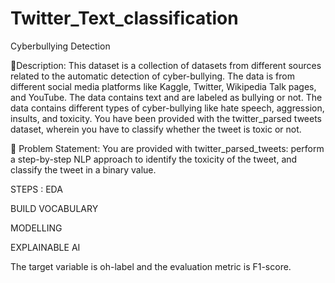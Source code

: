 # Twitter_Text_classification
Cyberbullying Detection 

🧾Description: This dataset is a collection of datasets from different sources related to the automatic detection of cyber-bullying. The data is from different social media platforms like Kaggle, Twitter, Wikipedia Talk pages, and YouTube. The data contains text and are labeled as bullying or not. The data contains different types of cyber-bullying like hate speech, aggression, insults, and toxicity. You have been provided with the twitter_parsed tweets dataset, wherein you have to classify whether the tweet is toxic or not.

🧭 Problem Statement: You are provided with twitter_parsed_tweets:  perform a step-by-step NLP approach to identify the toxicity of the tweet, and classify the tweet in a binary value. 

STEPS :
EDA

BUILD VOCABULARY

MODELLING 

EXPLAINABLE AI 


The target variable is oh-label and the evaluation metric is F1-score.

